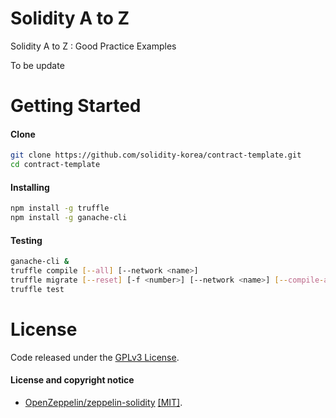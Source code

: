 # Solidity A to Z

Solidity A to Z : Good Practice Examples

To be update

# Getting Started

#### Clone

```sh
git clone https://github.com/solidity-korea/contract-template.git
cd contract-template
```

#### Installing

```sh
npm install -g truffle
npm install -g ganache-cli
```

#### Testing

```sh
ganache-cli &
truffle compile [--all] [--network <name>]
truffle migrate [--reset] [-f <number>] [--network <name>] [--compile-all] [--verbose-rpc]
truffle test
```



# License

Code released under the [GPLv3 License](https://github.com/LanguageToken/smart-contracts/blob/master/LICENSE).

#### License and copyright notice

- [OpenZeppelin/zeppelin-solidity](https://github.com/OpenZeppelin/zeppelin-solidity) [[MIT]](https://github.com/OpenZeppelin/zeppelin-solidity/blob/master/LICENSE).